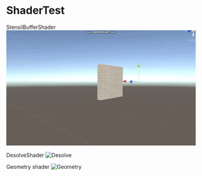 # ShaderTest


StensilBufferShader
![BulletHole](https://github.com/EdgardFirago/ShaderTest/blob/main/GIF/Desolve.gif)

DesolveShader
![Desolve](Desolve.gif)

Geometry shader
![Geometry](geom.gif)
